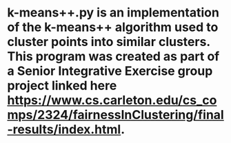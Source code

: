 # k-means++.py is an implementation of the k-means++ algorithm used to cluster points into similar clusters. This program was created as part of a Senior Integrative Exercise group project linked here https://www.cs.carleton.edu/cs_comps/2324/fairnessInClustering/final-results/index.html.
